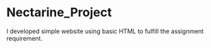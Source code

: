 # Nectarine_Project
 I developed simple website using basic HTML to fulfill the assignment requirement.
